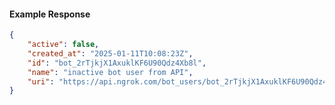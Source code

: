 <!-- Code generated for API Clients. DO NOT EDIT. -->

#### Example Response

```json
{
	"active": false,
	"created_at": "2025-01-11T10:08:23Z",
	"id": "bot_2rTjkjX1AxuklKF6U90Qdz4Xb8l",
	"name": "inactive bot user from API",
	"uri": "https://api.ngrok.com/bot_users/bot_2rTjkjX1AxuklKF6U90Qdz4Xb8l"
}
```
